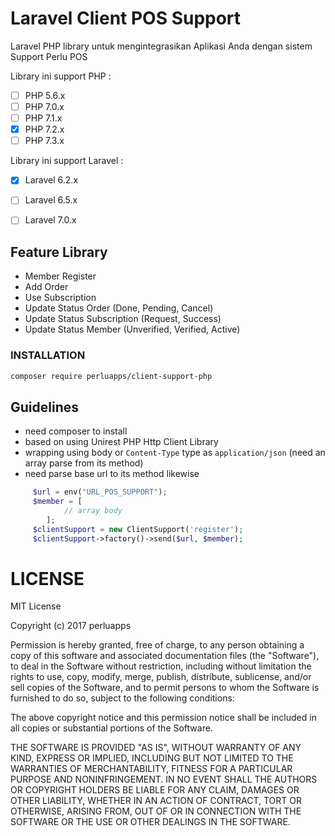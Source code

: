 # Laravel Client POS Support

Laravel PHP library untuk mengintegrasikan Aplikasi Anda dengan sistem Support Perlu POS

Library ini support PHP :

- [ ] PHP 5.6.x
- [ ] PHP 7.0.x
- [ ] PHP 7.1.x
- [x] PHP 7.2.x
- [ ] PHP 7.3.x

Library ini support Laravel :

- [x] Laravel 6.2.x
- [ ] Laravel 6.5.x
- [ ] Laravel 7.0.x


## Feature Library
* Member Register
* Add Order
* Use Subscription
* Update Status Order (Done, Pending, Cancel)
* Update Status Subscription (Request, Success)
* Update Status Member (Unverified, Verified, Active)

### INSTALLATION

```bash
composer require perluapps/client-support-php
```

## Guidelines
* need composer to install
* based on using Unirest PHP Http Client Library
* wrapping using body or ``` Content-Type ``` type as ``` application/json ``` (need an array parse from its method)
* need parse base url to its method likewise 
```php
     $url = env("URL_POS_SUPPORT");
     $member = [
            // array body 
        ];
     $clientSupport = new ClientSupport('register');
     $clientSupport->factory()->send($url, $member);
```

# LICENSE

MIT License

Copyright (c) 2017 perluapps

Permission is hereby granted, free of charge, to any person obtaining a copy
of this software and associated documentation files (the "Software"), to deal
in the Software without restriction, including without limitation the rights
to use, copy, modify, merge, publish, distribute, sublicense, and/or sell
copies of the Software, and to permit persons to whom the Software is
furnished to do so, subject to the following conditions:

The above copyright notice and this permission notice shall be included in all
copies or substantial portions of the Software.

THE SOFTWARE IS PROVIDED "AS IS", WITHOUT WARRANTY OF ANY KIND, EXPRESS OR
IMPLIED, INCLUDING BUT NOT LIMITED TO THE WARRANTIES OF MERCHANTABILITY,
FITNESS FOR A PARTICULAR PURPOSE AND NONINFRINGEMENT. IN NO EVENT SHALL THE
AUTHORS OR COPYRIGHT HOLDERS BE LIABLE FOR ANY CLAIM, DAMAGES OR OTHER
LIABILITY, WHETHER IN AN ACTION OF CONTRACT, TORT OR OTHERWISE, ARISING FROM,
OUT OF OR IN CONNECTION WITH THE SOFTWARE OR THE USE OR OTHER DEALINGS IN THE
SOFTWARE.
